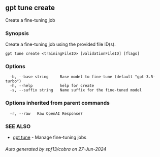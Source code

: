 ## gpt tune create

Create a fine-tuning job

### Synopsis

Create a fine-tuning job using the provided file ID(s).

```
gpt tune create <trainingFileID> [validationFileID] [flags]
```

### Options

```
  -b, --base string     Base model to fine-tune (default "gpt-3.5-turbo")
  -h, --help            help for create
  -s, --suffix string   Name suffix for the fine-tuned model
```

### Options inherited from parent commands

```
  -r, --raw   Raw OpenAI Response?
```

### SEE ALSO

* [gpt tune](gpt_tune.md)	 - Manage fine-tuning jobs

###### Auto generated by spf13/cobra on 27-Jun-2024
